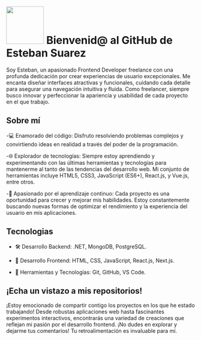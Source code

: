 # <img src="https://media.giphy.com/media/lGhBlBMIN2XsEteTN3/giphy.gif" width="100"/> Bienvenid@ al GitHub de Esteban Suarez

Soy Esteban, un apasionado Frontend Developer freelance con una profunda dedicación por crear experiencias de usuario excepcionales. Me encanta diseñar interfaces atractivas y funcionales, cuidando cada detalle para asegurar una navegación intuitiva y fluida. Como freelancer, siempre busco innovar y perfeccionar la apariencia y usabilidad de cada proyecto en el que trabajo.

## Sobre mí
-💻 Enamorado del código: Disfruto resolviendo problemas complejos y convirtiendo ideas en realidad a través del poder de la programación.

-🌐 Explorador de tecnologías: Siempre estoy aprendiendo y experimentando con las últimas herramientas y tecnologías para mantenerme al tanto de las tendencias del desarrollo web. Mi conjunto de herramientas incluye HTML5, CSS3, JavaScript (ES6+), React.js, y Vue.js, entre otros.

-🚀 Apasionado por el aprendizaje continuo: Cada proyecto es una oportunidad para crecer y mejorar mis habilidades. Estoy constantemente buscando nuevas formas de optimizar el rendimiento y la experiencia del usuario en mis aplicaciones.

## Tecnologias
- 🛠️ Desarrollo Backend: .NET, MongoDB, PostgreSQL.

- 🎨 Desarrollo Frontend: HTML, CSS, JavaScript, React.js, Next.js.

- 🔧 Herramientas y Tecnologías: Git, GitHub, VS Code.
## ¡Echa un vistazo a mis repositorios!
¡Estoy emocionado de compartir contigo los proyectos en los que he estado trabajando! Desde robustas aplicaciones web hasta fascinantes experimentos interactivos, encontrarás una variedad de creaciones que reflejan mi pasión por el desarrollo frontend. ¡No dudes en explorar y dejarme tus comentarios! Tu retroalimentación es invaluable para mí.


